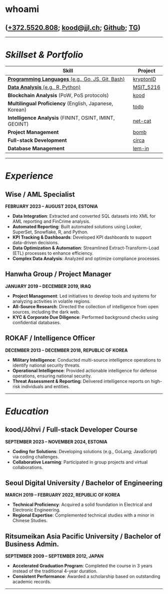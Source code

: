 # whoami
## **([+372.5520.808](tel:+37258802547); [kood@jjl.ch](mailto:kood@jjl.ch); [Github](https://github.com/bob-606/); [TG](https://t.me/musubito))**

---

# ***Skillset & Portfolio***

| **Skill**                      | **Project**                                                                                 |
|---------------------------------|-------------------------------------------------------------------------------------------------------|
| [**Programming Languages** (e.g., Go, JS, Git, Bash)](https://github.com/bob-606/)| [kryptonID](https://github.com/deorlovnis/KryptonID/blob/main/kryptonID%20(1).pdf)|
|[**Data Analysis** (e.g., R, Python)](https://github.com/bob-606/) | [MSIT_5216](https://github.com/bob-606/MSIT_5216) |
| **Blockchain Analysis** (PoW, PoS protocols) | [kood](https://kood.jjl.ch/)|
| **Multilingual Proficiency** (English, Japanese, Korean) | [todo](https://todo.jjl.ch/) |
| **Intelligence Analysis** (FININT, OSINT, IMINT, GEOINT) | [net-cat](https://github.com/bob-606/net-cat)|
| **Project Management**          | [bomb](https://bomb.jjl.ch/)|
| **Full-stack Development**      | [circa](https://circa.jjl.ch/)|
| **Database Management**         | [lem-in](https://github.com/bob-606/lem-in)|

---

# ***Experience***
## Wise / AML Specialist
**FEBRUARY 2023 – AUGUST 2024, ESTONIA**
- **Data Integration**: Extracted and converted SQL datasets into XML for AML reporting and FinCrime analysis.
- **Automated Reporting**: Built automated solutions using Looker, SuperSet, Snowflake, R, and Python.
- **KPI Tracking & Dashboards**: Developed KPI dashboards to support data-driven decisions.
- **Data Optimization & Automation**: Streamlined Extract-Transform-Load (ETL) processes to enhance efficiency.
- **Complex Data Analysis**: Analyzed and optimize compliance processes.

## Hanwha Group / Project Manager
**JANUARY 2019 – DECEMBER 2019, IRAQ**
- **Project Management**: Led initiatives to develop tools and systems for analyzing activities in volatile regions.
- **All-Source Research**: Directed the collection of intelligence from open sources, including the dark web.
- **KYC & Corporate Due Diligence**: Performed background checks using confidential databases. 

## ROKAF / Intelligence Officer
**DECEMBER 2013 – DECEMBER 2018, REPUBLIC OF KOREA**
- **Military Intelligence**: Conducted multi-source intelligence operations to identify national security threats.
- **Operational Intelligence**: Provided actionable intelligence for defense operations, ensuring national security.
- **Threat Assessment & Reporting**: Delivered intelligence reports on high-risk individuals and entities.

---

# ***Education***
## kood/Jõhvi / Full-stack Developer Course
**SEPTEMBER 2023 – NOVEMBER 2024, ESTONIA**
- **Coding for Solutions**: Developing solutions (e.g., GoLang; JavaScript) via coding challenges.
- **Collaborative Learning**: Participated in group projects and virtual collaborations.

## Seoul Digital University / Bachelor of Engineering
**MARCH 2019 – FEBRUARY 2022, REPUBLIC OF KOREA**
- **Technical Proficiency**: Acquired a solid foundation in Electrical and Electronic Engineering.
- **Regional Expertise**: Complemented technical studies with a minor in Chinese Studies.

## Ritsumeikan Asia Pacific University / Bachelor of Business Admin.
**SEPTEMBER 2009 – SEPTEMBER 2012, JAPAN**
- **Accelerated Graduation Program**: Completed the course in 3 years instead of the traditional 4-year duration.
- **Consistent Performance**: Awarded a scholarship based on outstanding academic records.

---
